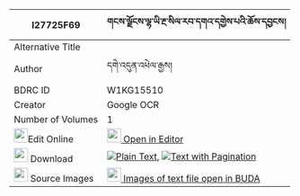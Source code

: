 |I27725F69|གངས་ལྗོངས་ལྷ་ཡི་རྔ་སིལ་རབ་དགའ་དགྱེས་པའི་ཆོས་དབྱངས། 
| --- | --- 
|Alternative Title |
|Author| དགེ་འདུན་འཕེལ་རྒྱས།
|BDRC ID | W1KG15510
|Creator | Google OCR
|Number of Volumes| 1
|<img width="25" src="https://img.icons8.com/color/25/000000/edit-property.png">Edit Online| [<img width="25" src="https://avatars.githubusercontent.com/u/45091458?s=200&v=4"> Open in Editor](http://editor.openpecha.org/I27725F69)
|<img width="25" src="https://img.icons8.com/fluent/48/000000/download-2.png"/>  Download | [![](https://img.icons8.com/color/20/000000/txt.png)Plain Text](https://github.com/Openpecha/I27725F69/releases/download/v2/gangjong_lha_yi_nga_sil_rabga__plain_I27725F69.zip), [![](https://img.icons8.com/color/20/000000/txt.png)Text with Pagination](https://github.com/Openpecha/I27725F69/releases/download/v2/gangjong_lha_yi_nga_sil_rabga__pages_I27725F69.zip)
|<img width="25" src="https://img.icons8.com/plasticine/100/000000/pictures-folder.png"/>  Source Images | [<img width="25" src="https://library.bdrc.io/icons/BUDA-small.svg"> Images of text file open in BUDA](https://library.bdrc.io/show/bdr:W1KG15510)